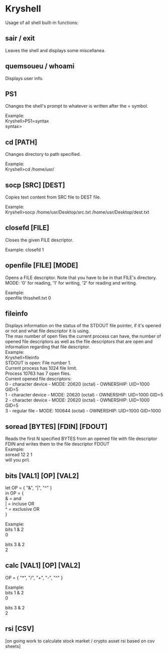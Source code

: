 # Kryshell

Usage of all shell built-in functions:
## sair / exit
Leaves the shell and displays some miscellanea.

## quemsoueu / whoami
Displays user info.

## PS1
Changes the shell's prompt to whatever is written after the = symbol.

Example:\
Kryshell>PS1=syntax\
syntax>

## cd [PATH]
Changes directory to path specified.

Example:\
Kryshell>cd /home/usr/

## socp [SRC] [DEST] 
Copies text content from SRC file to DEST file.

Example:\
Kryshell>socp /home/usr/Desktop/src.txt /home/usr/Desktop/dest.txt

## closefd [FILE]
Closes the given FILE descriptor.

Example:
closefd 1

## openfile [FILE] [MODE]
Opens a FILE descriptor. Note that you have to be in that FILE's directory.\
MODE: '0' for reading, '1' for writing, '2' for reading and writing.

Example:\
openfile thisshell.txt 0

## fileinfo
Displays information on the status of the STDOUT file pointer, if it's opened or not and what file descriptor it is using.\
The max number of open files the current process can have, the number of opened file descriptors as well as the file descriptors that are open and information regarding that file descriptor.\
Example:\
Kryshell>fileinfo\
STDOUT is open: File number 1.\
Current process has 1024 file limit.\
Process 10763 has 7 open files.\
Current opened file descriptors:\
0 - character device  -  MODE:  20620 (octal)  -  OWNERSHIP:  UID=1000   GID=5\
1 - character device  -  MODE:  20620 (octal)  -  OWNERSHIP:  UID=1000   GID=5\
2 - character device  -  MODE:  20620 (octal)  -  OWNERSHIP:  UID=1000   GID=5\
3 - regular file  -  MODE:  100644 (octal)  -  OWNERSHIP:  UID=1000   GID=1000

## soread [BYTES] [FDIN] [FDOUT]
Reads the first N specified BYTES from an opened file with file descriptor FDIN and writes them to the file descriptor FDOUT\
Example:\
soread 12 2 1\
will you pri\

## bits [VAL1] [OP] [VAL2]
let OP = { "&", "|", "^" }\
in OP = {\
    & = and\
    | = incluse OR\
    ^ = exclusive OR\
}

Example:\
bits 1 & 2\
0

bits 3 & 2\
2

## calc [VAL1] [OP] [VAL2]
OP = { "*", "/", "+", "-", "^" }

Example:\
bits 1 & 2\
0

bits 3 & 2\
2
	
## rsi [CSV]
[on going work to calculate stock market / crypto asset rsi based on csv sheets]